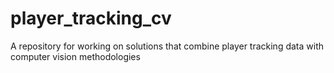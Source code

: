 # player_tracking_cv
A repository for working on solutions that combine player tracking data with computer vision methodologies
